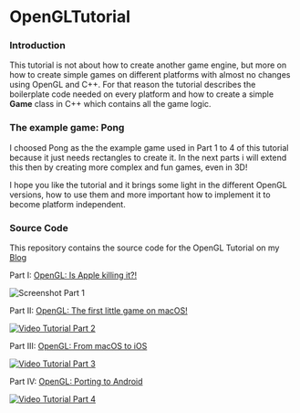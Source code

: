 # OpenGLTutorial

### Introduction
This tutorial is not about how to create another game engine, but more on how to create simple games on different
platforms with almost no changes using OpenGL and C++.
For that reason the tutorial describes the boilerplate code needed on every platform and how to create a simple
**Game** class in C++ which contains all the game logic.


### The example game: Pong
I choosed Pong as the the  example game used in Part 1 to 4 of this tutorial because it just needs rectangles
to create it. In the next parts i will extend this then by creating more complex and fun games, even in 3D!

I hope you like the tutorial and it brings some light in the different OpenGL versions, how to use them and more important
how to implement it to become platform independent.


### Source Code
This repository contains the source code for the OpenGL Tutorial on my [Blog](http://www.rogerboesch.com/)

Part I: [OpenGL: Is Apple killing it?!](http://www.rogerboesch.com/posts/opengl-on-macos.html)

![Screenshot Part 1](http://www.rogerboesch.com/images/opengl-on-macos-I-1.png  )


Part II: [OpenGL: The first little game on macOS!](http://www.rogerboesch.com/posts/opengl-game.html)

[![Video Tutorial Part 2](https://img.youtube.com/vi/ijuXTnqpZrA/0.jpg)](https://www.youtube.com/watch?v=ijuXTnqpZrA)


Part III: [OpenGL: From macOS to iOS](http://www.rogerboesch.com/posts/opengl-game-ios.html)

[![Video Tutorial Part 3](https://img.youtube.com/vi/b7bBmABdUE8/0.jpg)](https://www.youtube.com/watch?v=b7bBmABdUE8)


Part IV: [OpenGL: Porting to Android](http://www.rogerboesch.com/posts/opengl-game-android.html)

[![Video Tutorial Part 4](https://img.youtube.com/vi/0Mj-r7JjpeE/0.jpg)](https://www.youtube.com/watch?v=0Mj-r7JjpeE)
